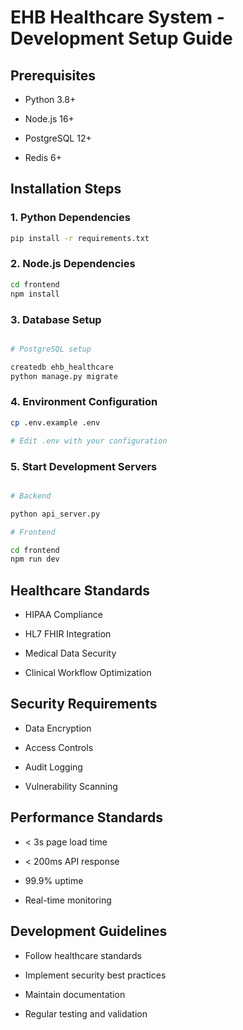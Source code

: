 # EHB Healthcare System - Development Setup Guide

## Prerequisites

- Python 3.8+

- Node.js 16+

- PostgreSQL 12+

- Redis 6+

## Installation Steps

### 1. Python Dependencies

```bash
pip install -r requirements.txt
```

### 2. Node.js Dependencies

```bash
cd frontend
npm install
```

### 3. Database Setup

```bash

# PostgreSQL setup

createdb ehb_healthcare
python manage.py migrate
```

### 4. Environment Configuration

```bash
cp .env.example .env

# Edit .env with your configuration

```

### 5. Start Development Servers

```bash

# Backend

python api_server.py

# Frontend

cd frontend
npm run dev
```

## Healthcare Standards

- HIPAA Compliance

- HL7 FHIR Integration

- Medical Data Security

- Clinical Workflow Optimization

## Security Requirements

- Data Encryption

- Access Controls

- Audit Logging

- Vulnerability Scanning

## Performance Standards

- < 3s page load time

- < 200ms API response

- 99.9% uptime

- Real-time monitoring

## Development Guidelines

- Follow healthcare standards

- Implement security best practices

- Maintain documentation

- Regular testing and validation
